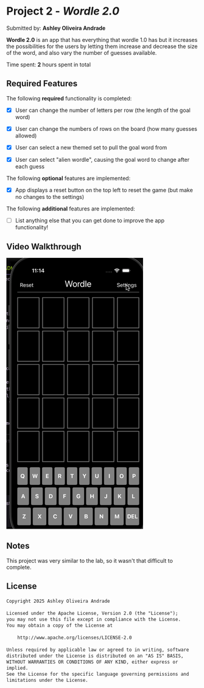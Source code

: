 # Project 2 - *Wordle 2.0*

Submitted by: **Ashley Oliveira Andrade**

**Wordle 2.0** is an app that has everything that wordle 1.0 has but it increases the possibilities for the users by letting them increase and decrease the size of the word, and also vary the number of guesses available.

Time spent: **2** hours spent in total

## Required Features

The following **required** functionality is completed:

- [x] User can change the number of letters per row (the length of the goal word)
- [x] User can change the numbers of rows on the board (how many guesses allowed)
- [x] User can select a new themed set to pull the goal word from
- [x] User can select "alien wordle", causing the goal word to change after each guess


The following **optional** features are implemented:

- [x] App displays a reset button on the top left to reset the game (but make no changes to the settings)

The following **additional** features are implemented:

- [ ] List anything else that you can get done to improve the app functionality!

## Video Walkthrough

<img src='../videos-walkthrough/p2-video.gif' title='Video Walkthrough' width='' alt='Video Walkthrough' />

## Notes

This project was very similar to the lab, so it wasn't that difficult to complete.

## License

    Copyright 2025 Ashley Oliveira Andrade

    Licensed under the Apache License, Version 2.0 (the "License");
    you may not use this file except in compliance with the License.
    You may obtain a copy of the License at

        http://www.apache.org/licenses/LICENSE-2.0

    Unless required by applicable law or agreed to in writing, software
    distributed under the License is distributed on an "AS IS" BASIS,
    WITHOUT WARRANTIES OR CONDITIONS OF ANY KIND, either express or implied.
    See the License for the specific language governing permissions and
    limitations under the License.